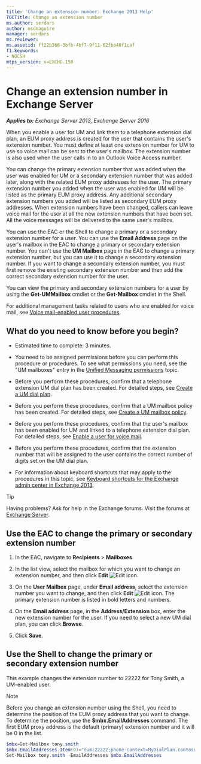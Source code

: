 ```yaml
---
title: 'Change an extension number: Exchange 2013 Help'
TOCTitle: Change an extension number
ms.author: serdars
author: msdmaguire
manager: serdars
ms.reviewer:
ms.assetid: ff22b366-3bfb-4bf7-9f11-62fba48f1caf
f1.keywords:
- NOCSH
mtps_version: v=EXCHG.150
---
```


# Change an extension number in Exchange Server

_**Applies to:** Exchange Server 2013, Exchange Server 2016_

When you enable a user for UM and link them to a telephone extension dial plan, an EUM proxy address is created for the user that contains the user's extension number. You must define at least one extension number for UM to use so voice mail can be sent to the user's mailbox. The extension number is also used when the user calls in to an Outlook Voice Access number.

You can change the primary extension number that was added when the user was enabled for UM or a secondary extension number that was added later, along with the related EUM proxy addresses for the user. The primary extension number you added when the user was enabled for UM will be listed as the primary EUM proxy address. Any additional secondary extension numbers you added will be listed as secondary EUM proxy addresses. When extension numbers have been changed, callers can leave voice mail for the user at all the new extension numbers that have been set. All the voice messages will be delivered to the same user's mailbox.

You can use the EAC or the Shell to change a primary or a secondary extension number for a user. You can use the **Email Address** page on the user's mailbox in the EAC to change a primary or secondary extension number. You can't use the **UM Mailbox** page in the EAC to change a primary extension number, but you can use it to change a secondary extension number. If you want to change a secondary extension number, you must first remove the existing secondary extension number and then add the correct secondary extension number for the user.

You can view the primary and secondary extension numbers for a user by using the **Get-UMMailbox** cmdlet or the **Get-Mailbox** cmdlet in the Shell.

For additional management tasks related to users who are enabled for voice mail, see [Voice mail-enabled user procedures](voice-mail-enabled-user-procedures-exchange-2013-help.md).

## What do you need to know before you begin?

- Estimated time to complete: 3 minutes.

- You need to be assigned permissions before you can perform this procedure or procedures. To see what permissions you need, see the "UM mailboxes" entry in the [Unified Messaging permissions](unified-messaging-permissions-exchange-2013-help.md) topic.

- Before you perform these procedures, confirm that a telephone extension UM dial plan has been created. For detailed steps, see [Create a UM dial plan](create-um-dial-plan-exchange-2013-help.md).

- Before you perform these procedures, confirm that a UM mailbox policy has been created. For detailed steps, see [Create a UM mailbox policy](create-um-mailbox-policy-exchange-2013-help.md).

- Before you perform these procedures, confirm that the user's mailbox has been enabled for UM and linked to a telephone extension dial plan. For detailed steps, see [Enable a user for voice mail](enable-a-user-for-voice-mail-exchange-2013-help.md).

- Before you perform these procedures, confirm that the extension number that will be assigned to the user contains the correct number of digits set on the UM dial plan.

- For information about keyboard shortcuts that may apply to the procedures in this topic, see [Keyboard shortcuts for the Exchange admin center in Exchange 2013](keyboard-shortcuts-in-the-exchange-admin-center-2013-help.md).

> [!TIP]
> Having problems? Ask for help in the Exchange forums. Visit the forums at [Exchange Server](https://social.technet.microsoft.com/forums/office/home?category=exchangeserver).

## Use the EAC to change the primary or secondary extension number

1. In the EAC, navigate to **Recipients** \> **Mailboxes**.

2. In the list view, select the mailbox for which you want to change an extension number, and then click **Edit** ![Edit icon](images/ITPro_EAC_EditIcon.gif).

3. On the **User Mailbox** page, under **Email address**, select the extension number you want to change, and then click **Edit** ![Edit icon](images/ITPro_EAC_EditIcon.gif). The primary extension number is listed in bold letters and numbers.

4. On the **Email address** page, in the **Address/Extension** box, enter the new extension number for the user. If you need to select a new UM dial plan, you can click **Browse**.

5. Click **Save**.

## Use the Shell to change the primary or secondary extension number

This example changes the extension number to 22222 for Tony Smith, a UM-enabled user.

> [!NOTE]
> Before you change an extension number using the Shell, you need to determine the position of the EUM proxy address that you want to change. To determine the position, use the **$mbx.EmailAddresses** command. The first EUM proxy address is the default (primary) extension number and it will be 0 in the list.

```powershell
$mbx=Get-Mailbox tony.smith
$mbx.EmailAddresses.Item(0)="eum:22222;phone-context=MyDialPlan.contoso.com"
Set-Mailbox tony.smith -EmailAddresses $mbx.EmailAddresses
```
